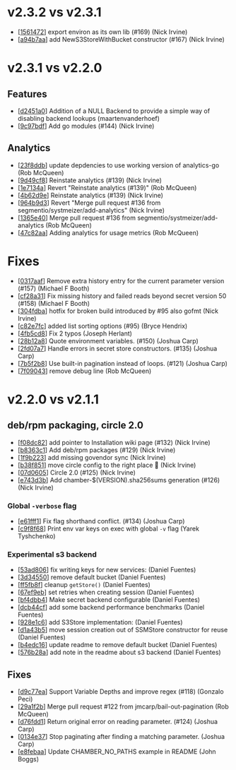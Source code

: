 # v2.3.2 vs v2.3.1

- [[1561472](https://github.com/segmentio/chamber/commit//1561472b407bdf4bb02520b05c777e4219855053)] export environ as its own lib (#169) (Nick Irvine)
- [[a94b7aa](https://github.com/segmentio/chamber/commit//a94b7aa7e9a0796a88d2665bc74a10b1ab94ca35)] add NewS3StoreWithBucket constructor (#167) (Nick Irvine)

# v2.3.1 vs v2.2.0

## Features

- [[d2451a0](https://github.com/segmentio/chamber/commit//d2451a028bc4d76e94838790e638c957cfc6ffc3)] Addition of a NULL Backend to provide a simple way of disabling backend lookups (maartenvanderhoef)
- [[9c97bdf](https://github.com/segmentio/chamber/commit//9c97bdf94803016ad723a3874638108461952f39)] Add go modules (#144) (Nick Irvine)

## Analytics

- [[23f8ddb](https://github.com/segmentio/chamber/commit//23f8ddb37a10705d1b05f479399451b09b251695)] update depdencies to use working version of analytics-go (Rob McQueen)
- [[9d49cf8](https://github.com/segmentio/chamber/commit//9d49cf8221f971bd30a27f12111eb95f941f322d)] Reinstate analytics (#139) (Nick Irvine)
- [[1e7134a](https://github.com/segmentio/chamber/commit//1e7134a08e64076c4b1dcb375befc0344bf69772)] Revert "Reinstate analytics (#139)" (Rob McQueen)
- [[4b62d9e](https://github.com/segmentio/chamber/commit//4b62d9ec9fb662943194dd2022c0d69d87ce483c)] Reinstate analytics (#139) (Nick Irvine)
- [[964b9d3](https://github.com/segmentio/chamber/commit//964b9d3ca1ad63fcd925c9703e831ed35a9f6b61)] Revert "Merge pull request #136 from segmentio/systmeizer/add-analytics" (Nick Irvine)
- [[1365e40](https://github.com/segmentio/chamber/commit//1365e40e2df84362b931336ea498fc84785d70f5)] Merge pull request #136 from segmentio/systmeizer/add-analytics (Rob McQueen)
- [[47c82aa](https://github.com/segmentio/chamber/commit//47c82aa3794e8f0597efee6fce3ff5c60bacbdc6)] Adding analytics for usage metrics (Rob McQueen)

# Fixes

- [[0317aaf](https://github.com/segmentio/chamber/commit//0317aafa99c746b7948478c0148b483b9970163c)] Remove extra history entry for the current parameter version (#157) (Michael F Booth)
- [[cf28a31](https://github.com/segmentio/chamber/commit//cf28a318d02cca923e447ea19dd8ed4a3b06de1c)] Fix missing history and failed reads beyond secret version 50 (#158) (Michael F Booth)
- [[304fdba](https://github.com/segmentio/chamber/commit//304fdbaf0ed11f09b3bc8ad433fddaed7b3be757)] hotfix for broken build introduced by #95 also gofmt (Nick Irvine)
- [[c82e7fc](https://github.com/segmentio/chamber/commit//c82e7fc69d30f34077beec08ced54bed42840a6a)] added list sorting options (#95) (Bryce Hendrix)
- [[4fb5cd8](https://github.com/segmentio/chamber/commit//4fb5cd8d9ab160edb667148c837adcdb7c681812)] Fix 2 typos (Joseph Herlant)
- [[28b12a8](https://github.com/segmentio/chamber/commit//28b12a81659689a16a38ba0f70647e1cdd0fd9f1)] Quote environment variables. (#150) (Joshua Carp)
- [[2fd07a7](https://github.com/segmentio/chamber/commit//2fd07a7bbe7f316eada8e6bfa3a8212b3202343e)] Handle errors in secret store constructors. (#135) (Joshua Carp)
- [[7b5f2b8](https://github.com/segmentio/chamber/commit//7b5f2b859f2953302bff2ffcd9e9366946b298f4)] Use built-in pagination instead of loops. (#121) (Joshua Carp)
- [[7f09043](https://github.com/segmentio/chamber/commit//7f09043d32dc2b5faf01883ebc0784894900da83)] remove debug line (Rob McQueen)

# v2.2.0 vs v2.1.1

## deb/rpm packaging, circle 2.0

- [[f08dc82](https://github.com/segmentio/chamber/commit/f08dc82bd3d8490815e0fa1a48a1cfae9847e622)] add pointer to Installation wiki page (#132) (Nick Irvine)
- [[b8363c1](https://github.com/segmentio/chamber/commit/b8363c1f26630ba937bd22d67db7b940aa6459de)] Add deb/rpm packages (#129) (Nick Irvine)
- [[1f9b223](https://github.com/segmentio/chamber/commit/1f9b223377221cd770afa08c9298a49d110edfd5)] add missing govendor sync (Nick Irvine)
- [[b38f851](https://github.com/segmentio/chamber/commit/b38f85116c22aab95a1aa40eb36a3ccf08e37820)] move circle config to the right place :facepalm: (Nick Irvine)
- [[07d0605](https://github.com/segmentio/chamber/commit/07d06054f97b2ae124c491051afd8a70c49da8ca)] Circle 2.0 (#125) (Nick Irvine)
- [[e743d3b](https://github.com/segmentio/chamber/commit/e743d3bcb0a98f15ae66907be0014b0b38a17b16)] Add chamber-$(VERSION).sha256sums generation (#126) (Nick Irvine)

### Global `-verbose` flag

- [[e61fff1](https://github.com/segmentio/chamber/commit/e61fff176837b0d3e3c9240b3ee3d9e037fb94d8)] Fix flag shorthand conflict. (#134) (Joshua Carp)
- [[c9f8f68](https://github.com/segmentio/chamber/commit/c9f8f68d526406e6488e7b7eb12c1fd3c4631fa3)] Print env var keys on exec with global `-v` flag (Yarek Tyshchenko)

### Experimental s3 backend

- [[53ad806](https://github.com/segmentio/chamber/commit/53ad8063018ef756bb82a82ce8ad377ded18df7d)] fix writing keys for new services: (Daniel Fuentes)
- [[3d34550](https://github.com/segmentio/chamber/commit/3d34550e6eebcfe9925d58685ebf637201e92e24)] remove default bucket (Daniel Fuentes)
- [[ff5fb8f](https://github.com/segmentio/chamber/commit/ff5fb8f7e5f500ee17c09fc0ff14adae28724aa8)] cleanup `getStore()` (Daniel Fuentes)
- [[67ef9eb](https://github.com/segmentio/chamber/commit/67ef9ebe56af22e51b3b42505be1b655f278bc87)] set retries when creating session (Daniel Fuentes)
- [[bf4dbb4](https://github.com/segmentio/chamber/commit/bf4dbb45e5b10ea6d0c1f5ef08fd18c2cc52b7e6)] Make secret backend configurable (Daniel Fuentes)
- [[dcb44cf](https://github.com/segmentio/chamber/commit/dcb44cf730accf5f8b5997dc0f7f110792aa304c)] add some backend performance benchmarks (Daniel Fuentes)
- [[928e1c6](https://github.com/segmentio/chamber/commit/928e1c60d0e33eb4690c51bd6506125730a42758)] add S3Store implementation: (Daniel Fuentes)
- [[d1a43b5](https://github.com/segmentio/chamber/commit/d1a43b5391ad924afa8cf4df6e6fcec371b78143)] move session creation out of SSMStore constructor for reuse (Daniel Fuentes)
- [[b4edc16](https://github.com/segmentio/chamber/commit/b4edc1668a1aab7e0829ca808470ef3a1b93648c)] update readme to remove default bucket (Daniel Fuentes)
- [[576b28a](https://github.com/segmentio/chamber/commit/576b28a403f17aa3c820ce5d22dfd62fe0c38224)] add note in the readme about s3 backend (Daniel Fuentes)

## Fixes

- [[d9c77ea](https://github.com/segmentio/chamber/commit/d9c77eaa1bcfb82ae448f7b41fb1962ab5712e2b)] Support Variable Depths and improve regex (#118) (Gonzalo Peci)
- [[29a1f2b](https://github.com/segmentio/chamber/commit/29a1f2b7468fcb1bcc27b944bcb3ea2793bd8a13)] Merge pull request #122 from jmcarp/bail-out-pagination (Rob McQueen)
- [[d76fdd1](https://github.com/segmentio/chamber/commit/d76fdd1576a14ebe516a54191046e2490eb584da)] Return original error on reading parameter. (#124) (Joshua Carp)
- [[0134e37](https://github.com/segmentio/chamber/commit/0134e37e3809fd20b6f7984e31cc5209530e7ad6)] Stop paginating after finding a matching parameter. (Joshua Carp)
- [[e8febaa](https://github.com/segmentio/chamber/commit/e8febaadf29776f59ec1c428817c64f9592a0a19)] Update CHAMBER_NO_PATHS example in README (John Boggs)
